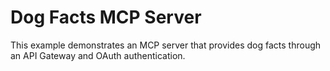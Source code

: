 # Dog Facts MCP Server

This example demonstrates an MCP server that provides dog facts through an API Gateway and OAuth authentication.
